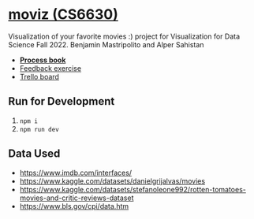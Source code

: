 # [moviz (CS6630)](https://benpm.github.io/moviz/)
Visualization of your favorite movies :) project for Visualization for Data Science Fall 2022. Benjamin Mastripolito and Alper Sahistan

- [**Process book**](https://github.com/benpm/moviz/wiki/Process-Book)
- [Feedback exercise](feedback_exercise.md)
- [Trello board](https://trello.com/b/SGrGik4Z/moviz)

## Run for Development
1. `npm i`
2. `npm run dev`

## Data Used
- https://www.imdb.com/interfaces/
- https://www.kaggle.com/datasets/danielgrijalvas/movies
- https://www.kaggle.com/datasets/stefanoleone992/rotten-tomatoes-movies-and-critic-reviews-dataset
- https://www.bls.gov/cpi/data.htm